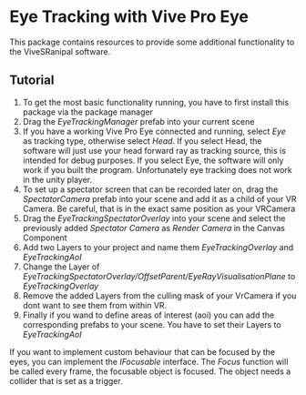 # Eye Tracking with Vive Pro Eye

This package contains resources to provide some additional functionality to the ViveSRanipal software.

## Tutorial

1. To get the most basic functionality running, you have to first install this package via the package manager
2. Drag the *EyeTrackingManager* prefab into your current scene
3. If you have a working Vive Pro Eye connected and running, select *Eye* as tracking type, otherwise select *Head*. 
If you select Head, the software will just use your head forward ray as tracking source, this is intended for debug purposes.
If you select Eye, the software will only work if you built the program. Unfortunately eye tracking does not work in the unity player. 
4. To set up a spectator screen that can be recorded later on, drag the *SpectatorCamera* prefab into your scene and add it as a child of your VR Camera. Be careful, that is in the exact same position as your VRCamera
5. Drag the *EyeTrackingSpectatorOverlay* into your scene and select the previously added *Spectator Camera* as *Render Camera* in the Canvas Component
6. Add two Layers to your project and name them *EyeTrackingOverlay* and *EyeTrackingAoI*
7. Change the Layer of *EyeTrackingSpectatorOverlay/OffsetParent/EyeRayVisualisationPlane* to *EyeTrackingOverlay*
8. Remove the added Layers from the culling mask of your VrCamera if you dont want to see them from within VR.
9. Finally if you wand to define areas of interest (aoi) you can add the corresponding prefabs to your scene. You have to set their Layers to *EyeTrackingAoI*

If you want to implement custom behaviour that can be focused by the eyes, you can implement the *IFocusable* interface. The *Focus* function will be called every frame, the focusable object is focused.
The object needs a collider that is set as a trigger.
